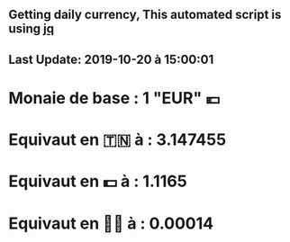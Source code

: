 ## Getting daily currency, This automated script is using [jq](https://stedolan.github.io/jq/)
## Last Update:  2019-10-20 à 15:00:01
 # Monaie de base : 1 "EUR" 💶 
 # Equivaut en 🇹🇳 à :  3.147455 
 # Equivaut en 💵 à : 1.1165
 # Equivaut en 🐱‍💻 à :  0.00014
